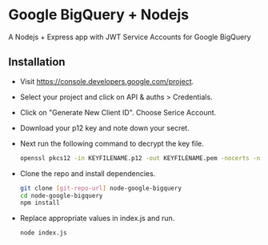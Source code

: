 Google BigQuery + Nodejs
=========

A Nodejs + Express app with JWT Service Accounts for Google BigQuery

Installation
--------------

* Visit https://console.developers.google.com/project.
* Select your project and click on API & auths > Credentials.
* Click on "Generate New Client ID". Choose Serice Account.
* Download your p12 key and note down your secret.
* Next run the following command to decrypt the key file.

    ```sh
    openssl pkcs12 -in KEYFILENAME.p12 -out KEYFILENAME.pem -nocerts -nodes
    ```

* Clone the repo and install dependencies.

    ```sh
    git clone [git-repo-url] node-google-bigquery
    cd node-google-bigquery
    npm install
    ```

* Replace appropriate values in index.js and run.

    ```sh
    node index.js
    ```
    